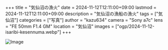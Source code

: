 +++
title = "気仙沼の漁火"
date = 2024-11-12T12:11:00+09:00
lastmod = 2024-11-12T12:11:00+09:00
description = "気仙沼の漁船の漁火"
tags = ["気仙沼"]
categories = ["写真"]
author = "kazu634"
camera = "Sony a7c"
lens = "FE 50mm F1.4 GM"
location = "気仙沼"
images = ["ogp/2024-11-12-isaribi-kesennuma.webp"]
+++

![Image](https://farm66.staticflickr.com/65535/54161302628_039a69d7ae_c.jpg)